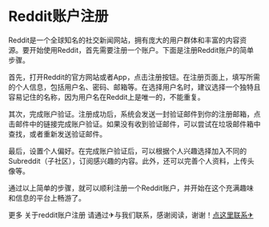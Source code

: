 # Reddit账户注册

Reddit是一个全球知名的社交新闻网站，拥有庞大的用户群体和丰富的内容资源。要开始使用Reddit，首先需要注册一个账户。下面是注册Reddit账户的简单步骤。

首先，打开Reddit的官方网站或者App，点击注册按钮。在注册页面上，填写所需的个人信息，包括用户名、密码、邮箱等。在选择用户名时，建议选择一个独特且容易记住的名称，因为用户名在Reddit上是唯一的，不能重复。

其次，完成账户验证。注册成功后，系统会发送一封验证邮件到你的注册邮箱，点击邮件中的链接完成账户验证。如果没有收到验证邮件，可以尝试在垃圾邮件箱中查找，或者重新发送验证邮件。

最后，设置个人偏好。在完成账户验证后，可以根据个人兴趣选择加入不同的Subreddit（子社区），订阅感兴趣的内容。此外，还可以完善个人资料，上传头像等。

通过以上简单的步骤，就可以顺利注册一个Reddit账户，并开始在这个充满趣味和信息的平台上畅游了。

更多 关于reddit账户注册 请通过✈与我们联系，感谢阅读，谢谢！[点这里联系✈](https://1.k02.cc)